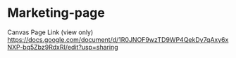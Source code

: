 # Marketing-page

Canvas Page Link (view only)
https://docs.google.com/document/d/1R0JNOF9wzTD9WP4QekDy7qAxy6xNXP-bq5Zbz9RdxRI/edit?usp=sharing

